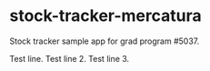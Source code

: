 # stock-tracker-mercatura

Stock tracker sample app for grad program #5037.

Test line.
Test line 2.
Test line 3.
